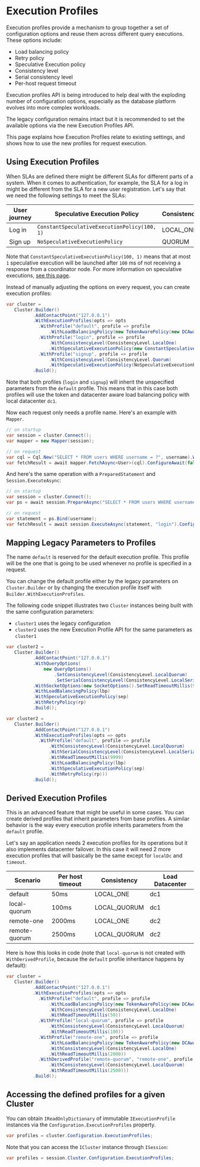 # Execution Profiles

Execution profiles provide a mechanism to group together a set of configuration options and reuse them across different query executions. These options include:

- Load balancing policy
- Retry policy
- Speculative Execution policy
- Consistency level
- Serial consistency level
- Per-host request timeout

Execution profiles API is being introduced to help deal with the exploding number of configuration options, especially
as the database platform evolves into more complex workloads.

The legacy configuration remains intact but it is recommended to set the available options via the new Execution Profiles API.

This page explains how Execution Profiles relate to existing settings, and shows how to use the new profiles for
request execution.

## Using Execution Profiles

When SLAs are defined there might be different SLAs for different parts of a system. When it comes to authentication, for example, the SLA for a log in might be different from the SLA for a new user registration. Let's say that we need the following settings to meet the SLAs:

| User journey    | Speculative Execution Policy                 | Consistency |
|-----------------|----------------------------------------------|-------------|
| Log in          | `ConstantSpeculativeExecutionPolicy(100, 1)`  | LOCAL_ONE   |
| Sign up         | `NoSpeculativeExecutionPolicy`               | QUORUM      |

Note that `ConstantSpeculativeExecutionPolicy(100, 1)` means that at most `1` speculative execution will be launched after `100` ms of not receiving a response from a coordinator node. For more information on speculative executions, [see this page](../speculative-retries).

Instead of manually adjusting the options on every request, you can create execution profiles:

```csharp
var cluster = 
   Cluster.Builder()
          .AddContactPoint("127.0.0.1")
          .WithExecutionProfiles(opts => opts
            .WithProfile("default", profile => profile
                .WithLoadBalancingPolicy(new TokenAwarePolicy(new DCAwareRoundRobinPolicy(localDc: "dc1"))))
            .WithProfile("login", profile => profile
                .WithConsistencyLevel(ConsistencyLevel.LocalOne)
                .WithSpeculativeExecutionPolicy(new ConstantSpeculativeExecutionPolicy(delay: 100, maxSpeculativeExecutions: 1)))
            .WithProfile("signup", profile => profile
                .WithConsistencyLevel(ConsistencyLevel.Quorum)
                .WithSpeculativeExecutionPolicy(NoSpeculativeExecutionPolicy.Instance)))
          .Build();
```

Note that both profiles (`login` and `signup`) will inherit the unspecified parameters from the `default` profile. This means that in this case both profiles will use the token and datacenter aware load balancing policy with local datacenter `dc1`.

Now each request only needs a profile name. Here's an example with `Mapper`.

```csharp
// on startup
var session = cluster.Connect();
var mapper = new Mapper(session);

// on request
var cql = Cql.New("SELECT * FROM users WHERE username = ?", username).WithExecutionProfile("login");
var fetchResult = await mapper.FetchAsync<User>(cql).ConfigureAwait(false);
```

And here's the same operation with a `PreparedStatement` and `Session.ExecuteAsync`:

```csharp
// on startup
var session = cluster.Connect();
var ps = await session.PrepareAsync("SELECT * FROM users WHERE username = ?").ConfigureAwait(false);

// on request
var statement = ps.Bind(username);
var fetchResult = await session.ExecuteAsync(statement, "login").ConfigureAwait(false);
```

## Mapping Legacy Parameters to Profiles

The name `default` is reserved for the default execution profile. This profile will be the one that is going to be used whenever no profile is specified in a request.

You can change the default profile either by the legacy parameters on `Cluster.Builder` or by changing the execution profile itself with `Builder.WithExecutionProfiles`.

The following code snippet illustrates two `Cluster` instances being built with the same configuration parameters:

- `cluster1` uses the legacy configuration
- `cluster2` uses the new Execution Profile API for the same parameters as `cluster1`

```csharp
var cluster2 = 
   Cluster.Builder()
          .AddContactPoint("127.0.0.1")
          .WithQueryOptions(
              new QueryOptions()
                  .SetConsistencyLevel(ConsistencyLevel.LocalQuorum)
                  .SetSerialConsistencyLevel(ConsistencyLevel.LocalSerial))
          .WithSocketOptions(new SocketOptions().SetReadTimeoutMillis(9999))
          .WithLoadBalancingPolicy(lbp)
          .WithSpeculativeExecutionPolicy(sep)
          .WithRetryPolicy(rp)
          .Build();

var cluster2 = 
   Cluster.Builder()
          .AddContactPoint("127.0.0.1")
          .WithExecutionProfiles(opts => opts
            .WithProfile("default", profile => profile
                .WithConsistencyLevel(ConsistencyLevel.LocalQuorum)
                .WithSerialConsistencyLevel(ConsistencyLevel.LocalSerial)
                .WithReadTimeoutMillis(9999)
                .WithLoadBalancingPolicy(lbp)
                .WithSpeculativeExecutionPolicy(sep)
                .WithRetryPolicy(rp)))
          .Build();
```

## Derived Execution Profiles

This is an advanced feature that might be useful in some cases. You can create derived profiles that inherit parameters from base profiles. A similar behavior is the way every execution profile inherits parameters from the `default` profile. 

Let's say an application needs 2 execution profiles for its operations but it also implements datacenter failover. In this case it will need 2 more execution profiles that will basically be the same except for `localDc` and `timeout`. 

| Scenario       | Per host timeout | Consistency  | Load Datacenter |
|----------------|------------------|--------------|-----------------|
| default        | 50ms             | LOCAL_ONE    | dc1             |
| local-quorum   | 100ms            | LOCAL_QUORUM | dc1             |
| remote-one     | 2000ms           | LOCAL_ONE    | dc2             |
| remote-quorum  | 2500ms           | LOCAL_QUORUM | dc2             |

Here is how this looks in code (note that `local-quorum` is not created with `WithDerivedProfile`, because the `default` profile inheritance happens by default):

```csharp
var cluster = 
   Cluster.Builder()
          .AddContactPoint("127.0.0.1")
          .WithExecutionProfiles(opts => opts
            .WithProfile("default", profile => profile
                .WithLoadBalancingPolicy(new TokenAwarePolicy(new DCAwareRoundRobinPolicy(localDc: "dc1")))
                .WithConsistencyLevel(ConsistencyLevel.LocalOne)
                .WithReadTimeoutMillis(50))
            .WithProfile("local-quorum", profile => profile
                .WithConsistencyLevel(ConsistencyLevel.LocalQuorum)
                .WithReadTimeoutMillis(100))
            .WithProfile("remote-one", profile => profile
                .WithLoadBalancingPolicy(new TokenAwarePolicy(new DCAwareRoundRobinPolicy(localDc: "dc2")))
                .WithConsistencyLevel(ConsistencyLevel.LocalOne)
                .WithReadTimeoutMillis(2000))
            .WithDerivedProfile("remote-quorum", "remote-one", profile => profile
                .WithConsistencyLevel(ConsistencyLevel.LocalQuorum)
                .WithReadTimeoutMillis(2500)))
          .Build();
```

## Accessing the defined profiles for a given Cluster

You can obtain `IReadOnlyDictionary` of immutable `IExecutionProfile` instances via the `Configuration.ExecutionProfiles` property.

```csharp
var profiles = cluster.Configuration.ExecutionProfiles;
```

Note that you can access the `ICluster` instance through `ISession`:
```csharp
var profiles = session.Cluster.Configuration.ExecutionProfiles;
```